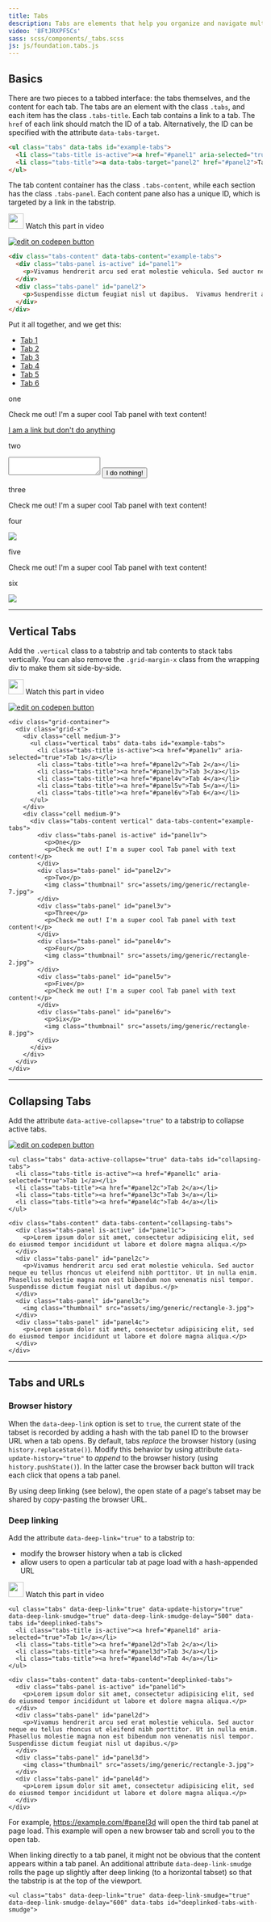 ```yaml
---
title: Tabs
description: Tabs are elements that help you organize and navigate multiple documents in a single container. They can be used for switching between items in the container.
video: '8FtJRXPF5Cs'
sass: scss/components/_tabs.scss
js: js/foundation.tabs.js
---
```


## Basics

There are two pieces to a tabbed interface: the tabs themselves, and the content for each tab. The tabs are an element with the class `.tabs`, and each item has the class `.tabs-title`. Each tab contains a link to a tab. The `href` of each link should match the ID of a tab. Alternatively, the ID can be specified with the attribute `data-tabs-target`.

```html
<ul class="tabs" data-tabs id="example-tabs">
  <li class="tabs-title is-active"><a href="#panel1" aria-selected="true">Tab 1</a></li>
  <li class="tabs-title"><a data-tabs-target="panel2" href="#panel2">Tab 2</a></li>
</ul>
```

The tab content container has the class `.tabs-content`, while each section has the class `.tabs-panel`. Each content pane also has a unique ID, which is targeted by a link in the tabstrip.

<p>
  <a class="" data-open-video="0:50"><img src="{{root}}assets/img/icons/watch-video-icon.svg" class="video-icon" height="30" width="30" alt=""> Watch this part in video</a>
</p>

<div class="docs-codepen-container">
  <a class="codepen-logo-link" href="https://codepen.io/IamManchanda/pen/VbdGKj?editors=1000" target="_blank"><img src="{{root}}assets/img/logos/edit-in-browser.svg" class="" height="" width="" alt="edit on codepen button"></a>
</div>

```html
<div class="tabs-content" data-tabs-content="example-tabs">
  <div class="tabs-panel is-active" id="panel1">
    <p>Vivamus hendrerit arcu sed erat molestie vehicula. Sed auctor neque eu tellus rhoncus ut eleifend nibh porttitor. Ut in nulla enim. Phasellus molestie magna non est bibendum non venenatis nisl tempor. Suspendisse dictum feugiat nisl ut dapibus.</p>
  </div>
  <div class="tabs-panel" id="panel2">
    <p>Suspendisse dictum feugiat nisl ut dapibus.  Vivamus hendrerit arcu sed erat molestie vehicula. Ut in nulla enim. Phasellus molestie magna non est bibendum non venenatis nisl tempor.  Sed auctor neque eu tellus rhoncus ut eleifend nibh porttitor.</p>
  </div>
</div>
```

Put it all together, and we get this:

<ul class="tabs" data-tabs id="example-tabs">
  <li class="tabs-title is-active"><a href="#panel1" aria-selected="true">Tab 1</a></li>
  <li class="tabs-title"><a href="#panel2">Tab 2</a></li>
  <li class="tabs-title"><a href="#panel3">Tab 3</a></li>
  <li class="tabs-title"><a href="#panel4">Tab 4</a></li>
  <li class="tabs-title"><a href="#panel5">Tab 5</a></li>
  <li class="tabs-title"><a href="#panel6">Tab 6</a></li>
</ul>

<div class="tabs-content" data-tabs-content="example-tabs">
  <div class="tabs-panel is-active" id="panel1">
    <p>one</p>
    <p>Check me out! I'm a super cool Tab panel with text content!</p>
    <p><a href="#">I am a link but don't do anything</a></p>
  </div>
  <div class="tabs-panel" id="panel2">
    <p>two</p>
    <textarea></textarea>
    <button class="button">I do nothing!</button>
  </div>
  <div class="tabs-panel" id="panel3">
    <p>three</p>
    <p>Check me out! I'm a super cool Tab panel with text content!</p>
  </div>
  <div class="tabs-panel" id="panel4">
    <p>four</p>
    <img class="thumbnail" src="assets/img/generic/rectangle-2.jpg">
  </div>
  <div class="tabs-panel" id="panel5">
    <p>five</p>
    <p>Check me out! I'm a super cool Tab panel with text content!</p>
  </div>
  <div class="tabs-panel" id="panel6">
    <p>six</p>
    <img class="thumbnail" src="assets/img/generic/rectangle-8.jpg">
  </div>
</div>

---

## Vertical Tabs

Add the `.vertical` class to a tabstrip and tab contents to stack tabs vertically. You can also remove the `.grid-margin-x` class from the wrapping div to make them sit side-by-side.

<p>
  <a class="" data-open-video="3:46"><img src="{{root}}assets/img/icons/watch-video-icon.svg" class="video-icon" height="30" width="30" alt=""> Watch this part in video</a>
</p>

<div class="docs-codepen-container">
  <a class="codepen-logo-link" href="https://codepen.io/IamManchanda/pen/eWKLdX?editors=1000" target="_blank"><img src="{{root}}assets/img/logos/edit-in-browser.svg" class="" height="" width="" alt="edit on codepen button"></a>
</div>

```html_example
<div class="grid-container">
  <div class="grid-x">
    <div class="cell medium-3">
      <ul class="vertical tabs" data-tabs id="example-tabs">
        <li class="tabs-title is-active"><a href="#panel1v" aria-selected="true">Tab 1</a></li>
        <li class="tabs-title"><a href="#panel2v">Tab 2</a></li>
        <li class="tabs-title"><a href="#panel3v">Tab 3</a></li>
        <li class="tabs-title"><a href="#panel4v">Tab 4</a></li>
        <li class="tabs-title"><a href="#panel5v">Tab 5</a></li>
        <li class="tabs-title"><a href="#panel6v">Tab 6</a></li>
      </ul>
    </div>
    <div class="cell medium-9">
      <div class="tabs-content vertical" data-tabs-content="example-tabs">
        <div class="tabs-panel is-active" id="panel1v">
          <p>One</p>
          <p>Check me out! I'm a super cool Tab panel with text content!</p>
        </div>
        <div class="tabs-panel" id="panel2v">
          <p>Two</p>
          <img class="thumbnail" src="assets/img/generic/rectangle-7.jpg">
        </div>
        <div class="tabs-panel" id="panel3v">
          <p>Three</p>
          <p>Check me out! I'm a super cool Tab panel with text content!</p>
        </div>
        <div class="tabs-panel" id="panel4v">
          <p>Four</p>
          <img class="thumbnail" src="assets/img/generic/rectangle-2.jpg">
        </div>
        <div class="tabs-panel" id="panel5v">
          <p>Five</p>
          <p>Check me out! I'm a super cool Tab panel with text content!</p>
        </div>
        <div class="tabs-panel" id="panel6v">
          <p>Six</p>
          <img class="thumbnail" src="assets/img/generic/rectangle-8.jpg">
        </div>
      </div>
    </div>
  </div>
</div>
```

---

## Collapsing Tabs

Add the attribute `data-active-collapse="true"` to a tabstrip to collapse active tabs.

<div class="docs-codepen-container">
  <a class="codepen-logo-link" href="https://codepen.io/IamManchanda/pen/LyrJQZ?editors=1000" target="_blank"><img src="{{root}}assets/img/logos/edit-in-browser.svg" class="" height="" width="" alt="edit on codepen button"></a>
</div>

```html_example
<ul class="tabs" data-active-collapse="true" data-tabs id="collapsing-tabs">
  <li class="tabs-title is-active"><a href="#panel1c" aria-selected="true">Tab 1</a></li>
  <li class="tabs-title"><a href="#panel2c">Tab 2</a></li>
  <li class="tabs-title"><a href="#panel3c">Tab 3</a></li>
  <li class="tabs-title"><a href="#panel4c">Tab 4</a></li>
</ul>

<div class="tabs-content" data-tabs-content="collapsing-tabs">
  <div class="tabs-panel is-active" id="panel1c">
    <p>Lorem ipsum dolor sit amet, consectetur adipisicing elit, sed do eiusmod tempor incididunt ut labore et dolore magna aliqua.</p>
  </div>
  <div class="tabs-panel" id="panel2c">
    <p>Vivamus hendrerit arcu sed erat molestie vehicula. Sed auctor neque eu tellus rhoncus ut eleifend nibh porttitor. Ut in nulla enim. Phasellus molestie magna non est bibendum non venenatis nisl tempor. Suspendisse dictum feugiat nisl ut dapibus.</p>
  </div>
  <div class="tabs-panel" id="panel3c">
    <img class="thumbnail" src="assets/img/generic/rectangle-3.jpg">
  </div>
  <div class="tabs-panel" id="panel4c">
    <p>Lorem ipsum dolor sit amet, consectetur adipisicing elit, sed do eiusmod tempor incididunt ut labore et dolore magna aliqua.</p>
  </div>
</div>
```

---

## Tabs and URLs

### Browser history

When the `data-deep-link` option is set to `true`, the current state of the tabset is recorded by adding a hash with the tab panel ID to the browser URL when a tab opens. By default, tabs *replace* the browser history (using `history.replaceState()`). Modify this behavior by using attribute `data-update-history="true"` to *append* to the browser history (using `history.pushState()`). In the latter case the browser back button will track each click that opens a tab panel.

By using deep linking (see below), the open state of a page's tabset may be shared by copy-pasting the browser URL.

### Deep linking

Add the attribute `data-deep-link="true"` to a tabstrip to:
- modify the browser history when a tab is clicked
- allow users to open a particular tab at page load with a hash-appended URL

<p>
  <a class="" data-open-video="5:14"><img src="{{root}}assets/img/icons/watch-video-icon.svg" class="video-icon" height="30" width="30" alt=""> Watch this part in video</a>
</p>

```html_example
<ul class="tabs" data-deep-link="true" data-update-history="true" data-deep-link-smudge="true" data-deep-link-smudge-delay="500" data-tabs id="deeplinked-tabs">
  <li class="tabs-title is-active"><a href="#panel1d" aria-selected="true">Tab 1</a></li>
  <li class="tabs-title"><a href="#panel2d">Tab 2</a></li>
  <li class="tabs-title"><a href="#panel3d">Tab 3</a></li>
  <li class="tabs-title"><a href="#panel4d">Tab 4</a></li>
</ul>

<div class="tabs-content" data-tabs-content="deeplinked-tabs">
  <div class="tabs-panel is-active" id="panel1d">
    <p>Lorem ipsum dolor sit amet, consectetur adipisicing elit, sed do eiusmod tempor incididunt ut labore et dolore magna aliqua.</p>
  </div>
  <div class="tabs-panel" id="panel2d">
    <p>Vivamus hendrerit arcu sed erat molestie vehicula. Sed auctor neque eu tellus rhoncus ut eleifend nibh porttitor. Ut in nulla enim. Phasellus molestie magna non est bibendum non venenatis nisl tempor. Suspendisse dictum feugiat nisl ut dapibus.</p>
  </div>
  <div class="tabs-panel" id="panel3d">
    <img class="thumbnail" src="assets/img/generic/rectangle-3.jpg">
  </div>
  <div class="tabs-panel" id="panel4d">
    <p>Lorem ipsum dolor sit amet, consectetur adipisicing elit, sed do eiusmod tempor incididunt ut labore et dolore magna aliqua.</p>
  </div>
</div>
```

For example, <a target="_blank" href="#panel3d">https://example.com/#panel3d</a> will open the third tab panel at page load. This example will open a new browser tab and scroll you to the open tab.

When linking directly to a tab panel, it might not be obvious that the content appears within a tab panel. An additional attribute `data-deep-link-smudge` rolls the page up slightly after deep linking (to a horizontal tabset) so that the tabstrip is at the top of the viewport.

```html_example
<ul class="tabs" data-deep-link="true" data-deep-link-smudge="true" data-deep-link-smudge-delay="600" data-tabs id="deeplinked-tabs-with-smudge">
```
